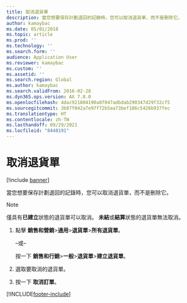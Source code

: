 ```yaml
---
title: 取消退貨單
description: 當您想要保存計劃退回的記錄時，您可以取消退貨單，而不是刪除它。
author: kamaybac
ms.date: 05/01/2018
ms.topic: article
ms.prod: ''
ms.technology: ''
ms.search.form: ''
audience: Application User
ms.reviewer: kamaybac
ms.custom: ''
ms.assetid: ''
ms.search.region: Global
ms.author: kamaybac
ms.search.validFrom: 2016-02-28
ms.dyn365.ops.version: AX 7.0.0
ms.openlocfilehash: 4dac921804190a8f047adbdab290347d29f32cf5
ms.sourcegitcommit: 3b87f042a7e97f72b5aa73bef186c5426b937fec
ms.translationtype: HT
ms.contentlocale: zh-TW
ms.lasthandoff: 09/29/2021
ms.locfileid: "8448191"
---
```

# <a name="cancel-a-return-order"></a>取消退貨單 

[!include [banner](../includes/banner.md)]


當您想要保存計劃退回的記錄時，您可以取消退貨單，而不是刪除它。


> [!NOTE]
> <P>僅具有<STRONG>已建立</STRONG>狀態的退貨單可以取消。 <STRONG>未結</STRONG>或<STRONG>結算</STRONG>狀態的退貨單無法取消。</P>


1.  點擊 **銷售和營銷**\>**通用**\>**退貨單**\>**所有退貨單**。
    
    –或–
    
    按一下 **銷售和行銷**\>**一般**\>**退貨單**\>**建立退貨單**。

2.  選取要取消的退貨單。

3.  按一下 **取消訂單**。





[!INCLUDE[footer-include](../../includes/footer-banner.md)]